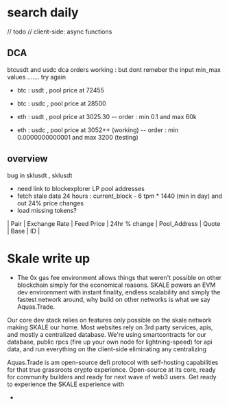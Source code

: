 <TokenInfoBox>

# search daily

// todo
// client-side: async functions

## DCA

btcusdt and usdc dca orders working : but dont remeber the input min_max values ....... try again

- btc : usdt , pool price at 72455

- btc : usdc , pool price at 28500

- eth : usdt , pool price at 3025.30
  -- order : min 0.1 and max 60k

- eth : usdc , pool price at 3052++ (working)
  -- order : min 0.0000000000001 and max 3200 (testing)

## overview

bug in sklusdt , sklusdt

- need link to blockexplorer LP pool addresses
- fetch stale data 24 hours : current_block - 6 tpm \* 1440 (min in day) and out 24% price changes
- load missing tokens?

| Pair | Exchange Rate | Feed Price | 24hr % change | Pool_Address | Quote | Base | ID |

# Skale write up

- The 0x gas fee environment allows things that weren't possible on other blockchain simply for the economical reasons. SKALE powers an EVM dev envirornment with instant finality, endless scalability and simply the fastest network around, why build on other networks is what we say Aquas.Trade.

Our core dev stack relies on features only possible on the skale network making SKALE our home. Most websites rely on 3rd party services, apis, and mostly a centralized database. We're using smartcontracts for our database, public rpcs (fire up your own node for lightning-speed) for api data, and run everything on the client-side eliminating any centralizing

Aquas.Trade is am open-source defi protocol with self-hosting capabilities for that true grassroots crypto experience. Open-source at its core, ready for community builders and ready for next wave of web3 users. Get ready to experience the SKALE experience with

-
